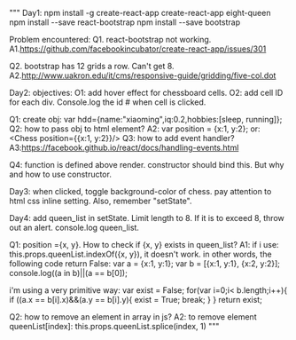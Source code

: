 """
Day1:
npm install -g create-react-app
create-react-app eight-queen
npm install --save react-bootstrap
npm install --save bootstrap

Problem encountered:
Q1. react-bootstrap not working.
A1.https://github.com/facebookincubator/create-react-app/issues/301 

Q2. bootstrap has 12 grids a row. Can't get 8.
A2.http://www.uakron.edu/it/cms/responsive-guide/gridding/five-col.dot 

Day2:
objectives:
O1: add hover effect for chessboard cells.
O2: add cell ID for each div. Console.log the id # when cell is clicked.

Q1: create obj: var hdd={name:"xiaoming",iq:0.2,hobbies:[sleep, running]};
Q2: how to pass obj to html element?
A2: var position = {x:1, y:2};
    <Chess position={position}/>
    or: <Chess position={{x:1, y:2}}/>
Q3: how to add event handler?
A3:https://facebook.github.io/react/docs/handling-events.html 

Q4: function is defined above render. constructor should bind this.
But why and how to use constructor.

Day3:
when clicked, toggle background-color of chess.
pay attention to html css inline setting. Also, remember "setState".

Day4:
add queen_list in setState. Limit length to 8. If it is to exceed 8, throw out
an alert. console.log queen_list.

Q1: position ={x, y}. How to check if {x, y} exists in queen_list?
A1: if i use: this.props.queenList.indexOf({x, y}), it doesn't work.
in other words, the following code return False:
    var a = {x:1, y:1};
    var b = [{x:1, y:1}, {x:2, y:2}];
    console.log((a in b)||(a == b[0]);

i'm using a very primitive way:
    var exist = False;
    for(var i=0;i< b.length;i++){
        if ((a.x == b[i].x)&&(a.y == b[i].y){
            exist =  True;
            break;
        }
    }
    return exist;    

Q2: how to remove an element in array in js?
A2: to remove element queenList[index]:
        this.props.queenList.splice(index, 1)
"""